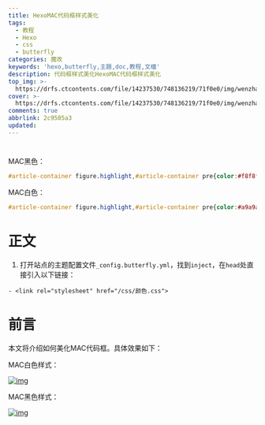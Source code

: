```yaml
---
title: HexoMAC代码框样式美化
tags:
  - 教程
  - Hexo
  - css
  - butterfly
categories: 魔改
keywords: 'hexo,butterfly,主題,doc,教程,文檔'
description: 代码框样式美化HexoMAC代码框样式美化
top_img: >-
  https://drfs.ctcontents.com/file/14237530/748136219/71f0e0/img/wenzhang/526354356.png
cover: >-
  https://drfs.ctcontents.com/file/14237530/748136219/71f0e0/img/wenzhang/526354356.png
comments: true
abbrlink: 2c9505a3
updated:
---
```

# 

MAC黑色：

~~~css
#article-container figure.highlight,#article-container pre{color:#f8f8f2;background:#696969}#article-container figure.highlight .highlight-tools{background:#3f3f3f;color:#fff}#article-container figure.highlight .gutter pre{color:#d3d3d3;background:grey}#article-container figure.highlight figcaption a{color:#a9a9a9!important}
~~~
MAC白色：
~~~css
#article-container figure.highlight,#article-container pre{color:#a9a9a9;background:#f3f3f3}#article-container figure.highlight .highlight-tools{color:#a9a9a9;background:#eee}#article-container figure.highlight .gutter pre{color:#999;background:#f3f3f3}#article-container figure.highlight figcaption a{color:#f3f3f3!important}
~~~

# 正文

1. 打开站点的主题配置文件`_config.butterfly.yml`，找到`inject`，在`head`处直接引入以下链接：

~~~
- <link rel="stylesheet" href="/css/颜色.css">

~~~

# 前言

本文将介绍如何美化MAC代码框。具体效果如下：

MAC白色样式：

[![img](https://s2.loli.net/2022/12/17/qFYaS2ZuVQPxgiy.png)](https://gcore.jsdelivr.net/gh/CNhuazhu/Image/MACwhite.png)

MAC黑色样式：

[![img](https://s2.loli.net/2022/12/17/ufORQNKYZ4jUSkx.png)](https://gcore.jsdelivr.net/gh/CNhuazhu/Image/MACblack.png)

